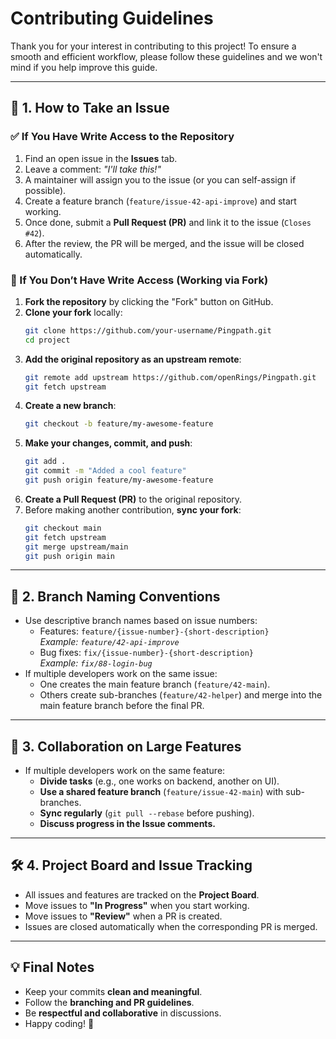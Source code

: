 # Contributing Guidelines

Thank you for your interest in contributing to this project! To ensure a smooth and efficient workflow, please follow these guidelines and we won't mind if you help improve this guide.

---

## 📌 1. How to Take an Issue

### ✅ If You Have Write Access to the Repository
1. Find an open issue in the **Issues** tab.
2. Leave a comment: _"I'll take this!"_
3. A maintainer will assign you to the issue (or you can self-assign if possible).
4. Create a feature branch (`feature/issue-42-api-improve`) and start working.
5. Once done, submit a **Pull Request (PR)** and link it to the issue (`Closes #42`).
6. After the review, the PR will be merged, and the issue will be closed automatically.

### 🔄 If You Don’t Have Write Access (Working via Fork)
1. **Fork the repository** by clicking the "Fork" button on GitHub.
2. **Clone your fork** locally:
   ```sh
   git clone https://github.com/your-username/Pingpath.git
   cd project
   ```
3. **Add the original repository as an upstream remote**:
   ```sh
   git remote add upstream https://github.com/openRings/Pingpath.git
   git fetch upstream
   ```
4. **Create a new branch**:
   ```sh
   git checkout -b feature/my-awesome-feature
   ```
5. **Make your changes, commit, and push**:
   ```sh
   git add .
   git commit -m "Added a cool feature"
   git push origin feature/my-awesome-feature
   ```
6. **Create a Pull Request (PR)** to the original repository.
7. Before making another contribution, **sync your fork**:
   ```sh
   git checkout main
   git fetch upstream
   git merge upstream/main
   git push origin main
   ```

---

## 🔧 2. Branch Naming Conventions
- Use descriptive branch names based on issue numbers:
  - Features: `feature/{issue-number}-{short-description}`  
    _Example: `feature/42-api-improve`_
  - Bug fixes: `fix/{issue-number}-{short-description}`  
    _Example: `fix/88-login-bug`_
- If multiple developers work on the same issue:
  - One creates the main feature branch (`feature/42-main`).
  - Others create sub-branches (`feature/42-helper`) and merge into the main feature branch before the final PR.

---

## 🚀 3. Collaboration on Large Features
- If multiple developers work on the same feature:
  - **Divide tasks** (e.g., one works on backend, another on UI).
  - **Use a shared feature branch** (`feature/issue-42-main`) with sub-branches.
  - **Sync regularly** (`git pull --rebase` before pushing).
  - **Discuss progress in the Issue comments.**

---

## 🛠 4. Project Board and Issue Tracking
- All issues and features are tracked on the **Project Board**.
- Move issues to **"In Progress"** when you start working.
- Move issues to **"Review"** when a PR is created.
- Issues are closed automatically when the corresponding PR is merged.

---

## 💡 Final Notes
- Keep your commits **clean and meaningful**.
- Follow the **branching and PR guidelines**.
- Be **respectful and collaborative** in discussions.
- Happy coding! 🚀

